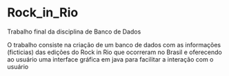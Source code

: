 # Rock_in_Rio
Trabalho final da disciplina de Banco de Dados

O trabalho consiste na criação de um banco de dados com as informações (ficticias) das edições do Rock in Rio
que ocorreram no Brasil e oferecendo ao usuário uma interface gráfica em java para facilitar a interação com o usuário
